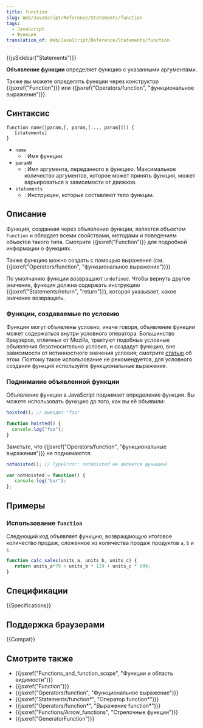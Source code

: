 ```yaml
---
title: function
slug: Web/JavaScript/Reference/Statements/function
tags:
  - JavaScript
  - Функция
translation_of: Web/JavaScript/Reference/Statements/function
---
```

{{jsSidebar("Statements")}}

**Объявление функции** определяет функцию с указанными аргументами.

Также вы можете определять функции через конструктор {{jsxref("Function")}} или {{jsxref("Operators/function", "функциональное выражение")}}.

## Синтаксис

```
function name([param,[, param,[..., param]]]) {
   [statements]
}
```

- `name`
  - : Имя функции.
- `paramN`
  - : Имя аргумента, переданного в функцию. Максимальное количество аргументов, которое может принять функция, может варьироваться в зависимости от движков.
- `statements`
  - : Инструкции, которые составляют тело функции.

## Описание

Функция, созданная через объявление функции, является объектом `Function` и обладает всеми свойствами, методами и поведением объектов такого типа. Смотрите {{jsxref("Function")}} для подробной информации о функциях.

Также функцию можно создать с помощью выражения (см. {{jsxref("Operators/function", "функциональное выражение")}}).

По умолчанию функции возвращают `undefined`. Чтобы вернуть другое значение, функция должна содержать инструкцию {{jsxref("Statements/return", "return")}}, которая указывает, какое значение возвращать.

### Функции, создаваемые по условию

Функции могут объявлены условно, иначе говоря, объявление функции может содержаться внутри условного оператора. Большинство браузеров, отличных от Mozilla, трактуют подобные условные объявления безотносительно условия, и создадут функцию, вне зависимости от истинностного значения условия; смотрите [статью](http://kangax.github.io/nfe/#function-statements) об этом. Поэтому такое использование не рекомендуется, для условного создания функций используйте функциональные выражения.

### Поднимание объявленной функции

Объявление функции в JavaScript поднимает определение функции. Вы можете использовать функцию до того, как вы её объявили:

```js
hoisted(); // выводит "foo"

function hoisted() {
  console.log("foo");
}
```

Заметьте, что {{jsxref("Operators/function", "функциональные выражения")}} не поднимаются:

```js
notHoisted(); // TypeError: notHoisted не является функцией

var notHoisted = function() {
   console.log("bar");
};
```

## Примеры

### Использование `function`

Следующий код объявляет функцию, возвращающую итоговое количество продаж, сложенное из количества продаж продуктов `a`, `b` и `c`.

```js
function calc_sales(units_a, units_b, units_c) {
   return units_a*79 + units_b * 129 + units_c * 699;
}
```

## Спецификации

{{Specifications}}

## Поддержка браузерами

{{Compat}}

## Смотрите также

- {{jsxref("Functions_and_function_scope", "Функции и область видимости")}}
- {{jsxref("Function")}}
- {{jsxref("Operators/function", "Функциональное выражение")}}
- {{jsxref("Statements/function*", "Оператор function*")}}
- {{jsxref("Operators/function*", "Выражение function*")}}
- {{jsxref("Functions/Arrow_functions", "Стрелочные функции")}}
- {{jsxref("GeneratorFunction")}}

